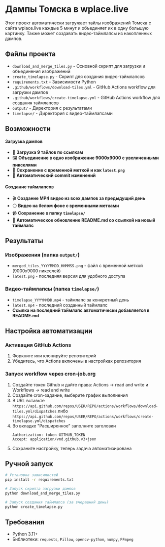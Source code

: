 # Дампы Томска в wplace.live

Этот проект автоматически загружает тайлы изображений Томска с сайта wplace.live каждые 5 минут и объединяет их в одну большую картинку. Также может создавать видео-таймлапсы из накопленных дампов.

## Файлы проекта

- `download_and_merge_tiles.py` - Основной скрипт для загрузки и объединения изображений
- `create_timelapse.py` - Скрипт для создания видео-таймлапсов
- `requirements.txt` - Зависимости Python
- `.github/workflows/download-tiles.yml` - GitHub Actions workflow для загрузки дампов
- `.github/workflows/create-timelapse.yml` - GitHub Actions workflow для создания таймлапсов
- `output/` - Директория с результатами
- `timelapse/` - Директория с видео-таймлапсами

## Возможности

#### Загрузка дампов
- 🔄 **Загрузка 9 тайлов по ссылкам**
- 🖼️ **Объединение в одно изображение 9000x9000 с увеличенными пикселями**
- 💾 **Сохранение с временной меткой и как `latest.png`**
- 🔀 **Автоматический commit изменений**

#### Создание таймлапсов  
- 🎬 **Создание MP4 видео из всех дампов за предыдущий день**
- ⚪ **Видео на белом фоне с временными метками**
- 📹 **Сохранение в папку `timelapse/`**
- 📝 **Автоматическое обновление README.md со ссылкой на новый таймлапс**

## Результаты

### Изображения (папка `output/`)
- `merged_tiles_YYYYMMDD_HHMMSS.png` - файл с временной меткой (9000x9000 пикселей)
- `latest.png` - последняя версия для удобного доступа

### Видео-таймлапсы (папка `timelapse/`)
- `timelapse_YYYYMMDD.mp4` - таймлапс за конкретный день
- `latest.mp4` - последний созданный таймлапс
- **Ссылка на последний таймлапс автоматически добавляется в README.md**

## Настройка автоматизации

### Активация GitHub Actions
1. Форкните или клонируйте репозиторий
2. Убедитесь, что Actions включены в настройках репозитория

### Запуск workflow через cron-job.org
1. Создайте токен Github и дайте права: Actions → read and write и Workflows → read and write
2. Создайте cron-задание, выберите график выполнения
3. В URL вставьте `https://api.github.com/repos/USER/REPO/actions/workflows/download-tiles.yml/dispatches` либо `https://api.github.com/repos/USER/REPO/actions/workflows/create-timelapse.yml/dispatches`
4. Во вкладке "Расширенное" заполните заголовки
   ```
   Authorization: token GITHUB_TOKEN
   Accept: application/vnd.github.v3+json
   ```
6. Сохраните настройку, теперь задача автоматизирована

## Ручной запуск
```bash
# Установка зависимостей
pip install -r requirements.txt

# Запуск скрипта загрузки дампов
python download_and_merge_tiles.py

# Запуск создания таймлапса (за вчерашний день)
python create_timelapse.py
```

## Требования

- Python 3.11+
- Библиотеки: `requests`, `Pillow`, `opencv-python`, `numpy`, `FFmpeg`
